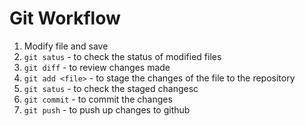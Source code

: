 # Git Workflow
1. Modify file and save
1. `git satus` - to check the status of modified files
1. `git diff` - to review changes made
1. `git add <file>` - to stage the changes of the file to the repository
1. `git satus` - to check the staged changesc
1. `git commit` - to commit the changes
1. `git push` - to push up changes to github
